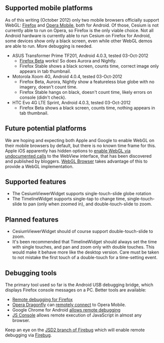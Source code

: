 ## Supported mobile platforms

As of this writing (October 2012) only two mobile browsers officially support WebGL:
[Firefox](https://play.google.com/store/apps/details?id=org.mozilla.firefox) and
[Opera Mobile](https://play.google.com/store/apps/details?id=com.opera.browser), both
for Android.  Of those, Cesium is not currently able to run on Opera, so Firefox is
the only viable choice.  Not all Android hardware is currently able to run Cesium
on Firefox for Android, some devices show only a black screen, even while other WebGL
demos are able to run.  More debugging is needed.

* ASUS Transformer Prime TF201, Android 4.0.3, tested 03-Oct-2012
   * [Firefox Beta](https://play.google.com/store/apps/details?id=org.mozilla.firefox_beta) works!  So does Aurora and Nightly.
   * Firefox Stable shows a black screen, counts time, correct image only appears in tab thumbnail.
* Motorola Xoom 4G, Android 4.0.4, tested 03-Oct-2012
   * Firefox Beta, Aurora, Nightly show a featureless blue globe with no imagery, doesn't count time.
   * Firefox Stable hangs on black, doesn't count time, likely errors on console (didn't check).
* HTC Evo 4G LTE Sprint, Android 4.0.3, tested 03-Oct-2012
   * Firefox Beta shows a black screen, counts time, nothing appears in tab thumbnail.

## Future potential platforms

We are hoping and expecting both Apple and Google to enable WebGL on their mobile browsers
by default, but there is no known time frame for this.  Apple iOS apparently has hidden
options to [enable WebGL via undocumented calls](http://atnan.com/blog/2011/11/03/enabling-and-using-webgl-on-ios/)
to the WebView interface, that has been discovered and published by
bloggers.  [WebGL Browser](http://benvanik.github.com/WebGLBrowser/) takes
advantage of this to provide a WebGL implementation.

## Supported features

* The CesiumViewerWidget supports single-touch-slide globe rotation
* The TimelineWidget supports single-tap to change time, single-touch-slide to pan (only when zoomed in), and double-touch-slide to zoom.

## Planned features

* CesiumViewerWidget should of course support double-touch-slide to zoom.
* It's been recommended that TimelineWidget should always set the time with single touches, and pan and zoom only with double touches.  This would make it behave more like the desktop version.  Care must be taken to not mistake the first touch of a double-touch for a time-setting event.

## Debugging tools

The primary tool used so far is the Android USB debugging bridge, which displays Firefox console messages on a PC.  Better tools are available:

* [Remote debugging for Firefox](https://hacks.mozilla.org/2012/08/remote-debugging-on-firefox-for-android/)
* [Opera Dragonfly](http://www.opera.com/dragonfly/documentation/) can [remotely connect](http://www.opera.com/dragonfly/documentation/remote/) to Opera Mobile.
* Google Chrome for Android [allows remote debugging](https://developers.google.com/chrome/mobile/docs/debugging)
* [JS Console](http://jsconsole.com/) allows remote execution of JavaScript in almost any browser.

Keep an eye on the [JSD2 branch of Firebug](https://github.com/firebug/firebug/commits/jsd2) which
will enable remote debugging via [Firebug](https://getfirebug.com/).
